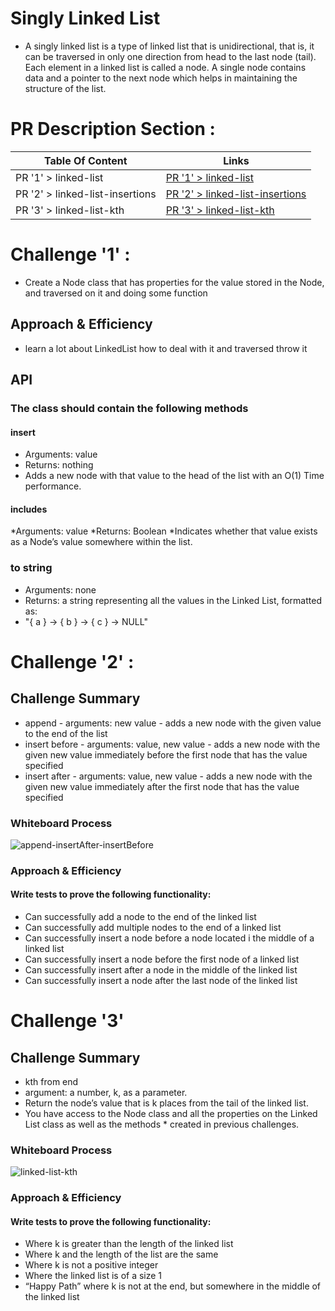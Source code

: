 # Singly Linked List
<!-- Short summary or background information -->
* A singly linked list is a type of linked list that is unidirectional, that is, it can be traversed in only one direction from head to the last node (tail). Each element in a linked list is called a node. A single node contains data and a pointer to the next node which helps in maintaining the structure of the list.

# PR Description Section :

| Table Of Content                               | Links                                       |
| ---------------------------------------------- | ------------------------------------------- |
| PR '1' > linked-list                           | [PR '1' > linked-list](https://github.com/RihanFoudeh/data-structures-and-algorithms/tree/linked-list)|
| PR '2' > linked-list-insertions                | [PR '2' > linked-list-insertions](https://github.com/RihanFoudeh/data-structures-and-algorithms/tree/linked-list-insertions)|
| PR '3' > linked-list-kth                       | [PR '3' > linked-list-kth](https://github.com/RihanFoudeh/data-structures-and-algorithms/tree/linked-list-kth)|

# Challenge '1' :
<!-- Description of the challenge -->
* Create a Node class that has properties for the value stored in the Node, and traversed on it and doing some function

## Approach & Efficiency
<!-- What approach did you take? Why? What is the Big O space/time for this approach? -->
* learn a lot about LinkedList how to deal with it and traversed throw it

## API
<!-- Description of each method publicly available to your Linked List -->
### The class should contain the following methods

#### insert

* Arguments: value
* Returns: nothing
* Adds a new node with that value to the head of the list with an O(1) Time performance.

#### includes

*Arguments: value
*Returns: Boolean
*Indicates whether that value exists as a Node’s value somewhere within the list.

### to string

* Arguments: none
* Returns: a string representing all the values in the Linked List, formatted as:
* "{ a } -> { b } -> { c } -> NULL"




# Challenge '2' :

## Challenge Summary
<!-- Description of the challenge -->
* append
      - arguments: new value
      - adds a new node with the given value to the end of the list
* insert before
      - arguments: value, new value
      - adds a new node with the given new value immediately before the first node that has the value specified
* insert after
      - arguments: value, new value
      - adds a new node with the given new value immediately after the first node that has the value specified

### Whiteboard Process
![append-insertAfter-insertBefore](https://user-images.githubusercontent.com/73611547/140833832-8e3b4eab-349c-4083-bd82-e1c60b0072cb.jpg)


<!-- ![Append InsertAfter InsertBefore](../whiteboard/append-insertAfter-insertBefore.jpg) -->

### Approach & Efficiency
<!-- What approach did you take? Why? What is the Big O space/time for this approach? -->
#### Write tests to prove the following functionality:

* Can successfully add a node to the end of the linked list
* Can successfully add multiple nodes to the end of a linked list
* Can successfully insert a node before a node located i the middle of a linked list
* Can successfully insert a node before the first node of a linked list
* Can successfully insert after a node in the middle of the linked list
* Can successfully insert a node after the last node of the linked list


# Challenge '3'

## Challenge Summary
<!-- Description of the challenge -->
* kth from end
* argument: a number, k, as a parameter.
* Return the node’s value that is k places from the tail of the linked list.
* You have access to the Node class and all the properties on the Linked List class as well as the methods * created in previous challenges.

### Whiteboard Process
<!-- Embedded whiteboard image -->
![linked-list-kth](https://user-images.githubusercontent.com/73611547/140833916-8931c6d7-58eb-444f-a8d8-4d7770f5e479.jpg)


### Approach & Efficiency
<!-- What approach did you take? Why? What is the Big O space/time for this approach? -->
#### Write tests to prove the following functionality:

* Where k is greater than the length of the linked list
* Where k and the length of the list are the same
* Where k is not a positive integer
* Where the linked list is of a size 1
* “Happy Path” where k is not at the end, but somewhere in the middle of the linked list

